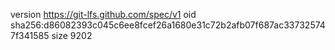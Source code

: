 version https://git-lfs.github.com/spec/v1
oid sha256:d86082393c045c6ee8fcef26a1680e31c72b2afb07f687ac337325747f341585
size 9202
